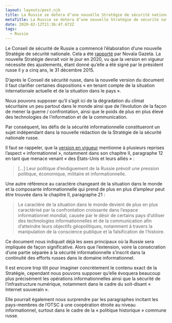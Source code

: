 ```yaml
---
layout: layouts/post.njk
title: La Russie se dotera d’une nouvelle Stratégie de sécurité nationale en 2020
metaTitle: La Russie se dotera d’une nouvelle Stratégie de sécurité nationale en 2020
date: 2020-02-12T21:36:47.672Z
tags:
  - Russie
---
```

Le Conseil de sécurité de Russie a commencé l’élaboration d’une nouvelle Stratégie de sécurité nationale. Cela a été [rapporté](https://rg.ru/2020/02/10/proekt-novoj-strategii-nacbezopasnosti-rossii-podgotoviat-v-2020-godu.html) par Novaïa Gazeta. La nouvelle Stratégie devrait voir le jour en 2020, vu que la version en vigueur nécessite des ajustements, étant donné qu’elle a été signé par le président russe il y a cinq ans, le 31 décembre 2015.

D’après le Conseil de sécurité russe, dans la nouvelle version du document il faut clarifier certaines dispositions « en tenant compte de la situation internationale actuelle et de la situation dans le pays ».

Nous pouvons supposer qu’il s’agit ici de la dégradation du climat sécuritaire un peu partout dans le monde ainsi que de l’évolution de la façon de mener la guerre / confrontation, ainsi que le poids de plus en plus élevé des technologies de l’information et de la communication.

Par conséquent, les défis de la sécurité informationnelle constitueront un sujet indépendant dans la nouvelle rédaction de la Stratégie de la sécurité nationale russe.

Il faut se rappeler, que la [version en vigueur](https://rg.ru/2015/12/31/nac-bezopasnost-site-dok.html) mentionne à plusieurs reprises l’aspect « informationnel », notamment dans son chapitre II, paragraphe 12 en tant que menace venant « des États-Unis et leurs alliés » :

>[…] Leur politique d’endiguement de la Russie prévoit une pression politique, économique, militaire et informationnelle.

Une autre référence au caractère changeant de la situation dans le monde et la composante informationnelle qui prend de plus en plus d’ampleur peut être trouvée dans le chapitre II, paragraphe 21 :

>Le caractère de la situation dans le monde devient de plus en plus caractérisé par la confrontation croissante dans l’espace informationnel mondial, causée par le désir de certains pays d’utiliser des technologies informationnelles et de la communication afin d’atteindre leurs objectifs géopolitiques, notamment à travers la manipulation de la conscience publique et la falsification de l’histoire.

Ce document nous indiquait déjà les axes principaux où la Russie sera impliquée de façon significative. Alors que l’extension, voire la consécration d’une partie séparée à la sécurité informationnelle s’inscrit dans la continuité des efforts russes dans le domaine informationnel.

Il est encore trop tôt pour imaginer concrètement le contenu exact de la Stratégie, cependant nous pouvons supposer qu’elle évoquera beaucoup plus précisément les opérations informationnelles ainsi que la sécurité de l’infrastructure numérique, notamment dans le cadre du soit-disant « Internet souverain ».

Elle pourrait également nous surprendre par les paragraphes incitant les pays-membres de l’OTSC à une coopération étroite au niveau informationnel, surtout dans le cadre de la « politique historique » commune russe.